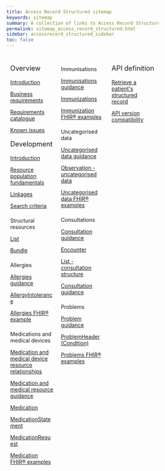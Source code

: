 ```yaml
---
title: Access Record Structured sitemap
keywords: sitemap
summary: A collection of links to Access Record Structured information
permalink: sitemap_access_record_structured.html
sidebar: accessrecord_structured_sidebar
toc: false
---
```

<style>
* {
  box-sizing: border-box;
}

/* Create three equal columns that floats next to each other */
.column {
  float: left;
  width: 33.33%;
  padding: 10px;

}

/* Clear floats after the columns */
.row:after {
  content: "";
  display: table;
  clear: both;
}
</style>

<div class="row">
  <div class="column">
   <p style="font-size:18px">Overview</p>
    	<p><a href="accessrecord_structured.html">Introduction</a></p>
    	<p><a href="accessrecord_structured_requirements.html">Business requirements</a></p>
	 <p><a href="pages/accessrecord_structured/GP%20Connect%20Req%20Cat%20-%20Access%20Record%20Structured%20Data%20v2.2.xlsx">Requirements catalogue</a></p> 
    	<p><a href="accessrecord_structured_known_issues.html">Known issues</a></p>	  
    <p style="font-size:18px">Development</p>
	<p><a href="accessrecord_structured_development.html">Introduction</a></p>	
    	<p><a href="accessrecord_structured_development_resources_overview.html">Resource population fundamentals</a></p>
	<p><a href="accessrecord_structured_development_linkages.html">Linkages</a></p>  
	  <p><a href="accessrecord_structured_development_search.html">Search criteria</a></p>
	<p style="padding-top:8px">Structural resources</p>  
	<p><a href="accessrecord_structured_development_list.html">List</a></p>
	<p><a href="accessrecord_structured_development_bundle.html">Bundle</a></p>
	<p style="padding-top:8px">Allergies</p>
	<p><a href="accessrecord_structured_development_allergies_guidance.html">Allergies guidance</a></p> 
	<p><a href="accessrecord_structured_development_allergyintolerance.html">AllergyIntolerance</a></p>
	<p><a href="accessrecord_structured_development_fhir_examples_allergies.html">Allergies FHIR&reg; example</a></p>  
	<p style="padding-top:8px">Medications and medical devices</p>  
	<p><a href="accessrecord_structured_development_medication_resource_relationships.html">Medication and medical device resource relationships</a></p>
	<p><a href="accessrecord_structured_development_medication_guidance.html">Medication and medical resource guidance</a></p>  
	<p><a href="accessrecord_structured_development_medication.html">Medication</a></p>
	<p><a href="accessrecord_structured_development_medicationstatement.html">MedicationStatement</a></p>
	<p><a href="accessrecord_structured_development_medicationrequest.html">MedicationRequest</a></p>
	<p><a href="accessrecord_structured_development_fhir_examples_medication.html">Medication FHIR&reg; examples</a></p>
  </div>
  <div class="column">
	 <p style="padding-top:8px">Immunisations</p>
	<p><a href="accessrecord_structured_development_immunization_guidance.html">Immunisations guidance</a></p>
	<p><a href="accessrecord_structured_development_immunization.html">Immunizations</a></p>
	<p><a href="accessrecord_structured_development_fhir_examples_immunizations.html">Immunization FHIR&reg; examples</a></p>
	<p style="padding-top:8px">Uncategorised data</p>
	<p><a href="accessrecord_structured_development_uncategorisedData_guidance.html">Uncategorised data guidance</a></p>
	<p><a href="accessrecord_structured_development_observation_uncategorisedData.html">Observation - uncategorised data</a></p>
	<p><a href="accessrecord_structured_development_fhir_examples_uncategorised.html">Uncategorised data FHIR® examples</a>
	<p style="padding-top:8px">Consultations</p>
	<p><a href="accessrecord_structured_development_consultation_guidance.html">Consultation guidance</a></p>
	<p><a href="accessrecord_structured_development_encounter.html">Encounter</a></p>
	<p><a href="accessrecord_structured_development_list_consultation.html">List - consultation structure</a>
	<p><a href="accessrecord_structured_development_fhir_examples_consultations.html">Consultation guidance</a>
	<p style="padding-top:8px">Problems</p>
	<p><a href="accessrecord_structured_development_problems_guidance.html">Problem guidance</a></p>
	<p><a href="accessrecord_structured_problems.html">ProblemHeader (Condition)</a></p>
	<p><a href="accessrecord_structured_development_fhir_examples_consultations.html">Problems FHIR® examples</a>	  
  </div>
  <div class="column">   
		<p style="font-size:18px">API definition</p>
	<p><a href="accessrecord_structured_development_retrieve_patient_record.html">Retrieve a patient's structured record</a></p>
	<p><a href="accessrecord_structured_development_version_compatibility.html">API version compatibility</a></p>  
